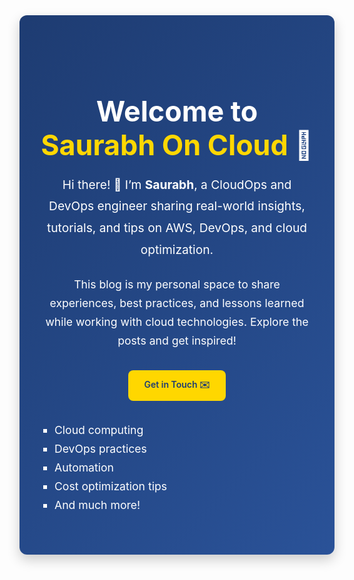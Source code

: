 <section id="welcome" style="padding: 4rem 2rem; background: linear-gradient(135deg, #1e3c72, #2a5298); color: #fff; border-radius: 12px; text-align: center; max-width: 900px; margin: 2rem auto; box-shadow: 0 8px 20px rgba(0,0,0,0.2);">
  <h1 style="font-size: 2.8rem; margin-bottom: 1rem; font-weight: 700;">Welcome to <span style="color:#ffd700;">Saurabh On Cloud</span> 🚀</h1>
  <p style="font-size: 1.2rem; line-height: 1.8; margin-bottom: 1.5rem;">
    Hi there! 👋 I’m <strong>Saurabh</strong>, a CloudOps and DevOps engineer sharing real-world insights, tutorials, and tips on AWS, DevOps, and cloud optimization.
  </p>
  <p style="font-size: 1.1rem; line-height: 1.7; margin-bottom: 2rem;">
    This blog is my personal space to share experiences, best practices, and lessons learned while working with cloud technologies. Explore the posts and get inspired!
  </p>
  <a href="mailto:hello.saurabhoncloud@gmail.com" style="display:inline-block; background:#ffd700; color:#1e3c72; font-weight:600; padding: 0.8rem 1.6rem; border-radius: 8px; text-decoration:none; transition: all 0.3s ease;">
    Get in Touch ✉️
  </a>
  <ul style="text-align:left; max-width: 600px; margin: 2rem auto 0; list-style-type: square; font-size: 1.1rem; line-height: 1.7; padding-left: 1.5rem;">
    <li>Cloud computing</li>
    <li>DevOps practices</li>
    <li>Automation</li>
    <li>Cost optimization tips</li>
    <li>And much more!</li>
  </ul>
</section>

<!-- TODO - can use markdown here for formatting, images, links, etc. -->
